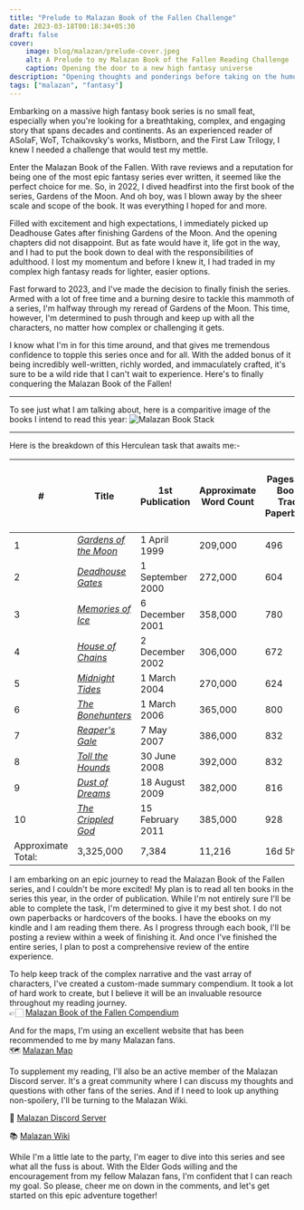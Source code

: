 ```yaml
---
title: "Prelude to Malazan Book of the Fallen Challenge"
date: 2023-03-18T00:18:34+05:30
draft: false
cover: 
    image: blog/malazan/prelude-cover.jpeg
    alt: A Prelude to my Malazan Book of the Fallen Reading Challenge
    caption: Opening the door to a new high fantasy universe
description: "Opening thoughts and ponderings before taking on the humungous Malazan Book of the Fallen series. Setting expectations and challenges before embarking on a fantasy adventure."
tags: ["malazan", "fantasy"]
---
```


Embarking on a massive high fantasy book series is no small feat, especially when you're looking for a breathtaking, complex, and engaging story that spans decades and continents. As an experienced reader of ASoIaF, WoT, Tchaikovsky's works, Mistborn, and the First Law Trilogy, I knew I needed a challenge that would test my mettle.

Enter the Malazan Book of the Fallen. With rave reviews and a reputation for being one of the most epic fantasy series ever written, it seemed like the perfect choice for me. So, in 2022, I dived headfirst into the first book of the series, Gardens of the Moon. And oh boy, was I blown away by the sheer scale and scope of the book. It was everything I hoped for and more.

Filled with excitement and high expectations, I immediately picked up Deadhouse Gates after finishing Gardens of the Moon. And the opening chapters did not disappoint. But as fate would have it, life got in the way, and I had to put the book down to deal with the responsibilities of adulthood. I lost my momentum and before I knew it, I had traded in my complex high fantasy reads for lighter, easier options.

Fast forward to 2023, and I've made the decision to finally finish the series. Armed with a lot of free time and a burning desire to tackle this mammoth of a series, I'm halfway through my reread of Gardens of the Moon. This time, however, I'm determined to push through and keep up with all the characters, no matter how complex or challenging it gets.

I know what I'm in for this time around, and that gives me tremendous confidence to topple this series once and for all. With the added bonus of it being incredibly well-written, richly worded, and immaculately crafted, it's sure to be a wild ride that I can't wait to experience. Here's to finally conquering the Malazan Book of the Fallen!

---

To see just what I am talking about, here is a comparitive image of the books I intend to read this year:
![Malazan Book Stack](/blog/malazan/malazan-book-stack.webp)

---

Here is the breakdown of this Herculean task that awaits me:-

| #                  | Title                                                                                                 | 1st Publication  | Approximate Word Count | Pages (Tor Books Trade Paperback) | Pages (Bantam Press Mass Market Paperback) | Audio   |
| ------------------ | ----------------------------------------------------------------------------------------------------- | ---------------- | --------------------------------------------------------------------------------------------------------- | ----------------------------------------------------------------------------------------------------------------------------------------------------------------------------------- | ------------------------------------------ | ------- |
| 1                  | _[Gardens of the Moon](https://www.wikiwand.com/en/Gardens_of_the_Moon "Gardens of the Moon")_        | 1 April 1999     | 209,000                                                                                                   | 496                                                                                                                                                                                 | 768                                        | 26h 8m  |
| 2                  | _[Deadhouse Gates](https://www.wikiwand.com/en/Deadhouse_Gates "Deadhouse Gates")_                    | 1 September 2000 | 272,000                                                                                                   | 604                                                                                                                                                                                 | 960                                        | 34h 5m  |
| 3                  | _[Memories of Ice](https://www.wikiwand.com/en/Memories_of_Ice "Memories of Ice")_                    | 6 December 2001  | 358,000                                                                                                   | 780                                                                                                                                                                                 | 1187                                       | 43h 59m |
| 4                  | _[House of Chains](https://www.wikiwand.com/en/House_of_Chains "House of Chains")_                    | 2 December 2002  | 306,000                                                                                                   | 672                                                                                                                                                                                 | 1040                                       | 35h 6m  |
| 5                  | _[Midnight Tides](https://www.wikiwand.com/en/Midnight_Tides "Midnight Tides")_                       | 1 March 2004     | 270,000                                                                                                   | 624                                                                                                                                                                                 | 960                                        | 31h 3m  |
| 6                  | _[The Bonehunters](https://www.wikiwand.com/en/The_Bonehunters "The Bonehunters")_                    | 1 March 2006     | 365,000                                                                                                   | 800                                                                                                                                                                                 | 1232                                       | 42h 6m  |
| 7                  | _[Reaper's Gale](https://www.wikiwand.com/en/Reaper%27s_Gale "Reaper's Gale")_                        | 7 May 2007       | 386,000                                                                                                   | 832                                                                                                                                                                                 | 1280                                       | 43h 58m |
| 8                  | _[Toll the Hounds](https://www.wikiwand.com/en/Toll_The_Hounds "Toll The Hounds")_                    | 30 June 2008     | 392,000                                                                                                   | 832                                                                                                                                                                                 | 1296                                       | 44h 9m  |
| 9                  | _[Dust of Dreams](https://www.wikiwand.com/en/Dust_of_Dreams_(novel) "Dust of Dreams (novel)")_       | 18 August 2009   | 382,000                                                                                                   | 816                                                                                                                                                                                 | 1280                                       | 43h 13m |
| 10                 | _[The Crippled God](https://www.wikiwand.com/en/The_Crippled_God_(novel) "The Crippled God (novel)")_ | 15 February 2011 | 385,000                                                                                                   | 928                                                                                                                                                                                 | 1200                                       | 45h 21m |
| Approximate Total: | 3,325,000                                                                                             | 7,384            | 11,216                                                                                                    | 16d 5h 8m                                                                                                                                                                           |

I am embarking on an epic journey to read the Malazan Book of the Fallen series, and I couldn't be more excited! My plan is to read all ten books in the series this year, in the order of publication. While I'm not entirely sure I'll be able to complete the task, I'm determined to give it my best shot. I do not own paperbacks or hardcovers of the books. I have the ebooks on my kindle and I am reading them there. As I progress through each book, I'll be posting a review within a week of finishing it. And once I've finished the entire series, I plan to post a comprehensive review of the entire experience.

To help keep track of the complex narrative and the vast array of characters, I've created a custom-made summary compendium. It took a lot of hard work to create, but I believe it will be an invaluable resource throughout my reading journey.  
👉🏻 [Malazan Book of the Fallen  Compendium](https://highnessatharva.github.io/Malazan-Compendium/)

And for the maps, I'm using an excellent website that has been recommended to me by many Malazan fans.  
🗺️ [Malazan Map](https://www.malazanmaps.com/)

To supplement my reading, I'll also be an active member of the Malazan Discord server. It's a great community where I can discuss my thoughts and questions with other fans of the series. And if I need to look up anything non-spoilery, I'll be turning to the Malazan Wiki.

💬 [Malazan Discord Server](https://discord.com/invite/t6b4gGw)  

📚 [Malazan Wiki](https://malazan.fandom.com/wiki/Malazan_Wiki)

While I'm a little late to the party, I'm eager to dive into this series and see what all the fuss is about. With the Elder Gods willing and the encouragement from my fellow Malazan fans, I'm confident that I can reach my goal. So please, cheer me on down in the comments, and let's get started on this epic adventure together!

